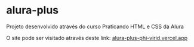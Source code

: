 # alura-plus
Projeto desenvolvido através do curso Praticando HTML e CSS da Alura

O site pode ser visitado através deste link: [alura-plus-phi-virid.vercel.app](https://alura-plus-phi-virid.vercel.app/)

